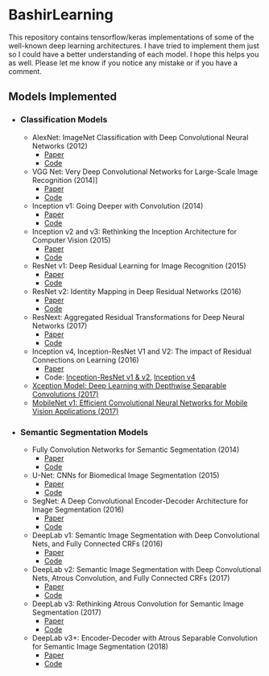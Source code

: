 # BashirLearning
This repository contains tensorflow/keras implementations of some of the well-known deep learning architectures. I 
have tried to implement them just so I could have a better understanding of each model. I hope this helps you as well. Please let me know if you notice any mistake or if you have a comment.

## Models Implemented
- ### Classification Models
    - AlexNet: ImageNet Classification with Deep Convolutional Neural Networks (2012)
        - [Paper](https://papers.nips.cc/paper/4824-imagenet-classification-with-deep-convolutional-neural-networks.pdf)
        - [Code](https://github.com/Bashirkazimi/BashirLearning/blob/master/src/alex_net.py)
    - VGG Net: Very Deep Convolutional Networks for Large-Scale Image Recognition (2014)]
        - [Paper](https://arxiv.org/pdf/1409.1556.pdf)
        - [Code](https://github.com/Bashirkazimi/BashirLearning/blob/master/src/vgg_net.py)
    - Inception v1: Going Deeper with Convolution (2014)
        - [Paper](https://arxiv.org/abs/1409.4842)
        - [Code](https://github.com/Bashirkazimi/BashirLearning/blob/master/src/inception_v1.py)
    - Inception v2 and v3: Rethinking the Inception Architecture for Computer Vision (2015)
        - [Paper](https://arxiv.org/pdf/1512.00567v3.pdf)
        - [Code](https://github.com/Bashirkazimi/BashirLearning/blob/master/src/inception_v2_v3.py)
    - ResNet v1: Deep Residual Learning for Image Recognition (2015)
        - [Paper](https://arxiv.org/pdf/1512.03385v1.pdf)
        - [Code](https://github.com/Bashirkazimi/BashirLearning/blob/master/src/resnet.py)
    - ResNet v2: Identity Mapping in Deep Residual Networks (2016)
        - [Paper](https://arxiv.org/pdf/1603.05027.pdf)
        - [Code](https://github.com/Bashirkazimi/BashirLearning/blob/master/src/resnet.py)
    - ResNext: Aggregated Residual Transformations for Deep Neural Networks (2017)
        - [Paper](https://arxiv.org/pdf/1611.05431.pdf)
        - [Code](https://github.com/Bashirkazimi/BashirLearning/blob/master/src/resnext.py)
    - Inception v4, Inception-ResNet V1 and V2: The impact of Residual Connections on Learning (2016)
        - [Paper](https://arxiv.org/pdf/1602.07261.pdf)
        - Code: [Inception-ResNet v1 & v2](https://github.com/Bashirkazimi/BashirLearning/blob/master/src/inception_resnet.py), [Inception v4](https://github.com/Bashirkazimi/BashirLearning/blob/master/src/inception_v4.py)
    - [Xception Model: Deep Learning with Depthwise Separable Convolutions (2017)](https://arxiv.org/pdf/1610.02357.pdf)
    - [MobileNet v1: Efficient Convolutional Neural Networks for Mobile Vision Applications (2017)](https://arxiv.org/pdf/1704.04861.pdf)
- ### Semantic Segmentation Models
    - Fully Convolution Networks for Semantic Segmentation (2014)
        - [Paper](https://people.eecs.berkeley.edu/~jonlong/long_shelhamer_fcn.pdf)
        - [Code](https://github.com/Bashirkazimi/BashirLearning/blob/master/src/fcn.py)
    - U-Net: CNNs for Biomedical Image Segmentation (2015) 
        - [Paper](https://arxiv.org/pdf/1505.04597.pdf)
        - [Code](https://github.com/Bashirkazimi/BashirLearning/blob/master/src/unet.py)
    - SegNet: A Deep Convolutional Encoder-Decoder Architecture for Image 
    Segmentation (2016)
        - [Paper](https://arxiv.org/pdf/1511.00561.pdf)
        - [Code](https://github.com/Bashirkazimi/BashirLearning/blob/master/src/seg_net.py)
    - DeepLab v1: Semantic Image Segmentation with Deep Convolutional Nets, 
    and Fully Connected CRFs (2016)
        - [Paper](https://arxiv.org/pdf/1412.7062.pdf)
        - [Code](https://github.com/Bashirkazimi/BashirLearning/blob/master/src/deeplab_v1.py)
    - DeepLab v2: Semantic Image Segmentation with Deep Convolutional Nets, 
    Atrous Convolution, and Fully Connected CRFs (2017)
        - [Paper](https://arxiv.org/pdf/1606.00915.pdf)
        - [Code](https://github.com/Bashirkazimi/BashirLearning/blob/master/src/deeplab_v2.py)
    - DeepLab v3: Rethinking Atrous Convolution for Semantic Image 
    Segmentation (2017)
        - [Paper](https://arxiv.org/pdf/1706.05587.pdf) 
        - [Code](https://github.com/Bashirkazimi/BashirLearning/blob/master/src/deeplab_v3.py)
    - DeepLab v3+: Encoder-Decoder with Atrous Separable Convolution for 
    Semantic Image Segmentation (2018) 
        - [Paper](https://arxiv.org/pdf/1802.02611.pdf) 
        - [Code](https://github.com/Bashirkazimi/BashirLearning/blob/master/src/deeplab_v3plus.py)